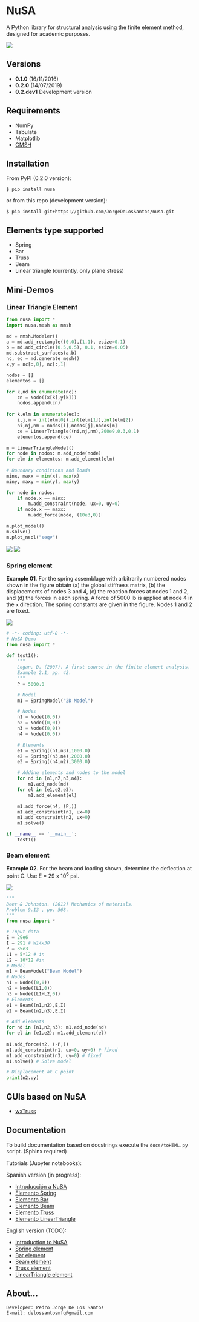 # NuSA

A Python library for structural analysis using the finite element method, designed for academic purposes.

![](nusa/img/nusa-logo.png)

## Versions

* **0.1.0** (16/11/2016)
* **0.2.0** (14/07/2019)
* **0.2.dev1** Development version 

## Requirements

* NumPy
* Tabulate
* Matplotlib
* [GMSH](http://gmsh.info/)


## Installation

From PyPI (0.2.0 version):

```
$ pip install nusa
```

or from this repo (development version):

```
$ pip install git+https://github.com/JorgeDeLosSantos/nusa.git
```


## Elements type supported

* Spring
* Bar
* Truss
* Beam
* Linear triangle (currently, only plane stress)


## Mini-Demos

### Linear Triangle Element

```python
from nusa import *
import nusa.mesh as nmsh

md = nmsh.Modeler()
a = md.add_rectangle((0,0),(1,1), esize=0.1)
b = md.add_circle((0.5,0.5), 0.1, esize=0.05)
md.substract_surfaces(a,b)
nc, ec = md.generate_mesh()
x,y = nc[:,0], nc[:,1]

nodos = []
elementos = []

for k,nd in enumerate(nc):
    cn = Node((x[k],y[k]))
    nodos.append(cn)
    
for k,elm in enumerate(ec):
    i,j,m = int(elm[0]),int(elm[1]),int(elm[2])
    ni,nj,nm = nodos[i],nodos[j],nodos[m]
    ce = LinearTriangle((ni,nj,nm),200e9,0.3,0.1)
    elementos.append(ce)

m = LinearTriangleModel()
for node in nodos: m.add_node(node)
for elm in elementos: m.add_element(elm)
    
# Boundary conditions and loads
minx, maxx = min(x), max(x)
miny, maxy = min(y), max(y)

for node in nodos:
    if node.x == minx:
        m.add_constraint(node, ux=0, uy=0)
    if node.x == maxx:
        m.add_force(node, (10e3,0))

m.plot_model()
m.solve()
m.plot_nsol("seqv")
```

![](docs/nusa-info/es/src/linear-triangle-element/model_plot.png)
![](docs/nusa-info/es/src/linear-triangle-element/nsol.png)


### Spring element

**Example 01**. For the spring assemblage with arbitrarily numbered nodes shown in the figure 
obtain (a) the global stiffness matrix, (b) the displacements of nodes 3 and 4, (c) the 
reaction forces at nodes 1 and 2, and (d) the forces in each spring. A force of 5000 lb
is applied at node 4 in the `x` direction. The spring constants are given in the figure.
Nodes 1 and 2 are fixed.

![](docs/nusa-info/es/src/spring-element/example_01.PNG)

```python
# -*- coding: utf-8 -*-
# NuSA Demo
from nusa import *
    
def test1():
    """
    Logan, D. (2007). A first course in the finite element analysis.
    Example 2.1, pp. 42.
    """
    P = 5000.0

    # Model
    m1 = SpringModel("2D Model")

    # Nodes
    n1 = Node((0,0))
    n2 = Node((0,0))
    n3 = Node((0,0))
    n4 = Node((0,0))

    # Elements
    e1 = Spring((n1,n3),1000.0)
    e2 = Spring((n3,n4),2000.0)
    e3 = Spring((n4,n2),3000.0)

    # Adding elements and nodes to the model
    for nd in (n1,n2,n3,n4):
        m1.add_node(nd)
    for el in (e1,e2,e3):
        m1.add_element(el)

    m1.add_force(n4, (P,))
    m1.add_constraint(n1, ux=0)
    m1.add_constraint(n2, ux=0)
    m1.solve()

if __name__ == '__main__':
    test1()
```


### Beam element

**Example 02**. For the beam and loading shown, determine the deflection at point C. 
Use E = 29 x 10<sup>6</sup> psi.

![](docs/nusa-info/es/src/beam-element/P913_beer.PNG)

```python
"""
Beer & Johnston. (2012) Mechanics of materials. 
Problem 9.13 , pp. 568.
"""
from nusa import *

# Input data 
E = 29e6
I = 291 # W14x30 
P = 35e3
L1 = 5*12 # in
L2 = 10*12 #in
# Model
m1 = BeamModel("Beam Model")
# Nodes
n1 = Node((0,0))
n2 = Node((L1,0))
n3 = Node((L1+L2,0))
# Elements
e1 = Beam((n1,n2),E,I)
e2 = Beam((n2,n3),E,I)

# Add elements 
for nd in (n1,n2,n3): m1.add_node(nd)
for el in (e1,e2): m1.add_element(el)
    
m1.add_force(n2, (-P,))
m1.add_constraint(n1, ux=0, uy=0) # fixed 
m1.add_constraint(n3, uy=0) # fixed
m1.solve() # Solve model

# Displacement at C point
print(n2.uy)
```

## GUIs based on NuSA

* [wxTruss](https://github.com/JorgeDeLosSantos/wxtruss)


## Documentation

To build documentation based on docstrings execute the `docs/toHTML.py` script. (Sphinx required)

Tutorials (Jupyter notebooks):

Spanish version (in progress):

* [Introducción a NuSA](docs/nusa-info/es/intro-nusa.ipynb)
* [Elemento Spring](docs/nusa-info/es/spring-element.ipynb)
* [Elemento Bar](docs/nusa-info/es/bar-element.ipynb)
* [Elemento Beam](docs/nusa-info/es/beam-element.ipynb)
* [Elemento Truss](docs/nusa-info/es/truss-element.ipynb)
* [Elemento LinearTriangle](docs/nusa-info/es/linear-triangle-element.ipynb)

English version (TODO): 

* [Introduction to NuSA](docs/nusa-info/en/intro-nusa.ipynb)
* [Spring element](docs/nusa-info/en/spring-element.ipynb)
* [Bar element](docs/nusa-info/en/bar-element.ipynb)
* [Beam element](docs/nusa-info/en/beam-element.ipynb)
* [Truss element](docs/nusa-info/en/truss-element.ipynb)
* [LinearTriangle element](docs/nusa-info/en/linear-triangle-element.ipynb)


## About...

```
Developer: Pedro Jorge De Los Santos
E-mail: delossantosmfq@gmail.com
```
